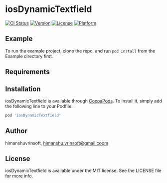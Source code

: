 # iosDynamicTextfield

[![CI Status](http://img.shields.io/travis/himanshuvrinsoft/iosDynamicTextfield.svg?style=flat)](https://travis-ci.org/himanshuvrinsoft/iosDynamicTextfield)
[![Version](https://img.shields.io/cocoapods/v/iosDynamicTextfield.svg?style=flat)](http://cocoapods.org/pods/iosDynamicTextfield)
[![License](https://img.shields.io/cocoapods/l/iosDynamicTextfield.svg?style=flat)](http://cocoapods.org/pods/iosDynamicTextfield)
[![Platform](https://img.shields.io/cocoapods/p/iosDynamicTextfield.svg?style=flat)](http://cocoapods.org/pods/iosDynamicTextfield)

## Example

To run the example project, clone the repo, and run `pod install` from the Example directory first.

## Requirements

## Installation

iosDynamicTextfield is available through [CocoaPods](http://cocoapods.org). To install
it, simply add the following line to your Podfile:

```ruby
pod 'iosDynamicTextfield'
```

## Author

himanshuvrinsoft, himanshu.vrinsoft@gmail.coom

## License

iosDynamicTextfield is available under the MIT license. See the LICENSE file for more info.
